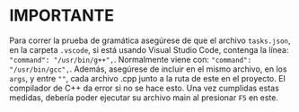 # IMPORTANTE

Para correr la prueba de gramática asegúrese de que el archivo `tasks.json`, en la carpeta `.vscode`, si está usando Visual Studio Code, contenga la línea: `"command": "/usr/bin/g++",`. Normalmente viene con: `"command": "/usr/bin/gcc",`. Además, asegúrese de incluir en el mismo archivo, en los `args`, y entre `""`, cada archivo .cpp junto a la ruta de este en el proyecto. El compilador de C++ da error si no se hace esto. Una vez cumplidas estas medidas, debería poder ejecutar su archivo main al presionar `F5` en este.
